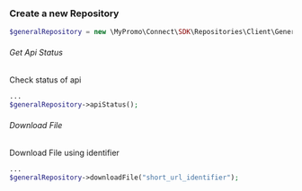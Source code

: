 ### Create a new Repository
```php
$generalRepository = new \MyPromo\Connect\SDK\Repositories\Client\GeneralRepository($client);
```

###### Get Api Status
Check status of api
```php
...
$generalRepository->apiStatus();
```

###### Download File
Download File using identifier
```php
...
$generalRepository->downloadFile("short_url_identifier");
```